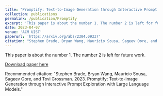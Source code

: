 ```yaml
---
title: "Promptify: Text-to-Image Generation through Interactive Prompt Exploration with Large Language Models"
collection: publications
permalink: /publication/Promptify
excerpt: 'This paper is about the number 1. The number 2 is left for future work.'
date: 2023-04-07
venue: 'ACM UIST'
paperurl: 'https://arxiv.org/abs/2304.09337'
citation: "Stephen Brade, Bryan Wang, Mauricio Sousa, Sageev Oore, and Tovi Grossman. 2023. Promptify: Text-to-Image Generation through Interactive Prompt Exploration with Large Language Models."
---
```

This paper is about the number 1. The number 2 is left for future work.

[Download paper here](http://academicpages.github.io/files/paper1.pdf)

Recommended citation: "Stephen Brade, Bryan Wang, Mauricio Sousa, Sageev Oore, and Tovi Grossman. 2023. Promptify: Text-to-Image Generation through Interactive Prompt Exploration with Large Language Models."